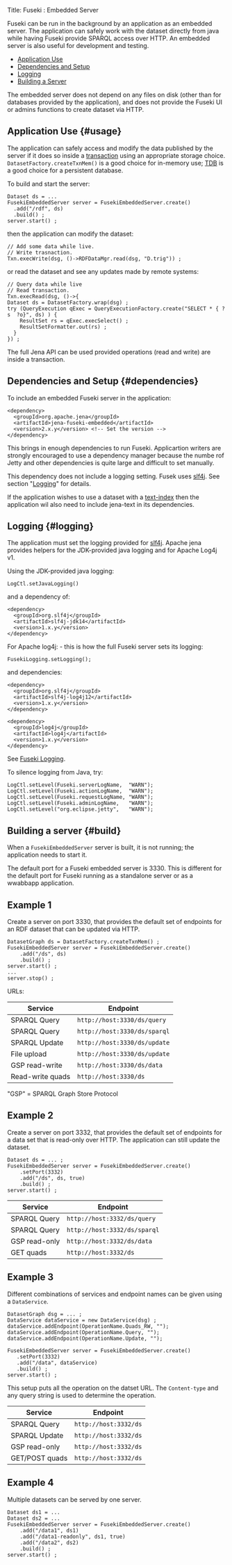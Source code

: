 Title: Fuseki : Embedded Server

Fuseki can be run in the background by an application as an embedded server.  The
application can safely work with the dataset directly from java while having Fuseki
provide SPARQL access over HTTP.  An embedded server is also useful for development
and testing.

* [Application Use](#usage)
* [Dependencies and Setup](#dependencies)
* [Logging](#logging)
* [Building a Server](#build)

The embedded server does not depend on any files on disk (other than for
databases provided by the application), and does not provide
the Fuseki UI or admins functions to create dataset via HTTP.

## Application Use {#usage}

The application can safely access and modify the data published by the server if it does
so inside a [transaction](/documentation/txn/) using an appropriate
storage choice. `DatasetFactory.createTxnMem()` is a good choice for in-memory use;
[TDB](/documentation/tdb/) is a good choice for a persistent database.

To build and start the server:

    Dataset ds = ...
    FusekiEmbeddedServer server = FusekiEmbeddedServer.create()
      .add("/rdf", ds)
      .build() ;
    server.start() ;

then the application can modify the dataset:

    // Add some data while live.
    // Write trasnaction.
    Txn.execWrite(dsg, ()->RDFDataMgr.read(dsg, "D.trig")) ;

or read the dataset and see any updates made by remote systems:

    // Query data while live
    // Read transaction.
    Txn.execRead(dsg, ()->{
    Dataset ds = DatasetFactory.wrap(dsg) ;
    try (QueryExecution qExec = QueryExecutionFactory.create("SELECT * { ?s  ?o}", ds) ) {
        ResultSet rs = qExec.execSelect() ;
        ResultSetFormatter.out(rs) ;
      }
    }) ;

The full Jena API can be used provided operations (read and write) are inside
a transaction.

## Dependencies and Setup {#dependencies}

To include an embedded Fuseki server in the application:

    <dependency>
      <groupId>org.apache.jena</groupId>
      <artifactId>jena-fuseki-embedded</artifactId>
      <version>2.x.y</version> <!-- Set the version -->
    </dependency>

This brings in enough dependencies to run Fuseki. Applicartion writers are strongly
encouraged to use a dependency manager because the numbe rof Jetty and other dependencies
is quite large and difficult to set manually.

This dependency does not include a logging setting. Fusek uses [slf4j](http://slf4j.org/).
See section "[Logging](#logging)" for details.

If the application wishes to use a dataset with a [text-index](http://jena.apache.org/documentation/query/text-query.html)
then the application wil also need to include jena-text in its dependencies.

## Logging {#logging}

The application must set the logging provided for [slf4j](http://slf4j.org/).
Apache jena provides helpers for the JDK-provided java logging and for Apache Log4j v1.

Using the JDK-provided java logging:

    LogCtl.setJavaLogging()

and a dependency of:

    <dependency>
      <groupId>org.slf4j</groupId>
      <artifactId>slf4j-jdk14</artifactId>
      <version>1.x.y</version>
    </dependency>

For Apache log4j: - this is how the full Fuseki server sets its logging:

    FusekiLogging.setLogging();

and dependencies:

    <dependency>
      <groupId>org.slf4j</groupId>
      <artifactId>slf4j-log4j12</artifactId>
      <version>1.x.y</version>
    </dependency>

    <dependency>
      <groupId>log4j</groupId>
      <artifactId>log4j</artifactId>
      <version>1.x.y</version>
    </dependency>

See [Fuseki Logging](http://jena.apache.org/documentation/fuseki2/fuseki-logging.html).

To silence logging from Java, try:

    LogCtl.setLevel(Fuseki.serverLogName,  "WARN");
    LogCtl.setLevel(Fuseki.actionLogName,  "WARN");
    LogCtl.setLevel(Fuseki.requestLogName, "WARN");
    LogCtl.setLevel(Fuseki.adminLogName,   "WARN");
    LogCtl.setLevel("org.eclipse.jetty",   "WARN");

## Building a server {#build}

When a ``FusekiEmbeddedServer`` server is built, it is not running;
the application needs to start it.

The default port for a Fuseki embedded server is 3330. This is different for the default
port for Fuseki running as a standalone server or as a wwabbapp application.


## Example 1
Create a server on port 3330, that provides the default set of endpoints for an RDF
dataset that can be updated via HTTP.

    DatasetGraph ds = DatasetFactory.createTxnMem() ;
    FusekiEmbeddedServer server = FusekiEmbeddedServer.create()
        .add("/ds", ds)
        .build() ;
    server.start() ;
    ...
    server.stop() ;

URLs:

| Service | Endpoint |
|---------|----------|
| SPARQL Query      | ``http://host:3330/ds/query``   |
| SPARQL Query      | ``http://host:3330/ds/sparql``  |
| SPARQL Update     | ``http://host:3330/ds/update``  |
| File upload       | ``http://host:3330/ds/update``  |
| GSP read-write    | ``http://host:3330/ds/data``    |
| Read-write quads  | ``http://host:3330/ds``         |

"GSP" = SPARQL Graph Store Protocol

## Example 2
Create a server on port 3332, that provides the default set of endpoints for a data
set that is read-only over HTTP. The application can still update the dataset.

    Dataset ds = ... ;
    FusekiEmbeddedServer server = FusekiEmbeddedServer.create()
        .setPort(3332)
        .add("/ds", ds, true)
        .build() ;
    server.start() ;

| Service | Endpoint |
|---------|----------|
| SPARQL Query   | ``http://host:3332/ds/query``   |
| SPARQL Query   | ``http://host:3332/ds/sparql``  |
| GSP read-only  | ``http://host:3332/ds/data``    |
| GET quads      | ``http://host:3332/ds``         |

## Example 3

Different combinations of services and endpoint names can be given using a `DataService`.

    DatasetGraph dsg = ... ;
    DataService dataService = new DataService(dsg) ;
    dataService.addEndpoint(OperationName.Quads_RW, "");
    dataService.addEndpoint(OperationName.Query, "");
    dataService.addEndpoint(OperationName.Update, "");

    FusekiEmbeddedServer server = FusekiEmbeddedServer.create()
       .setPort(3332)
       .add("/data", dataService)
       .build() ;
    server.start() ;

This setup puts all the operation on the datset URL. The ``Content-type`` and any query
string is used to determine the operation.

| Service | Endpoint |
|---------|----------|
| SPARQL Query    | ``http://host:3332/ds``  |
| SPARQL Update   | ``http://host:3332/ds``  |
| GSP read-only   | ``http://host:3332/ds``  |
| GET/POST quads  | ``http://host:3332/ds``  |

## Example 4

Multiple datasets can be served by one server.

    Dataset ds1 = ...
    Dataset ds2 = ...
    FusekiEmbeddedServer server = FusekiEmbeddedServer.create()
        .add("/data1", ds1)
        .add("/data1-readonly", ds1, true)
        .add("/data2", ds2)
        .build() ;
    server.start() ;

